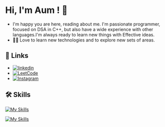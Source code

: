 
# Hi, I'm Aum ! 👋
- I'm happy you are here, reading about me. I'm passionate programmer, focused on DSA in C++, but also have a wide experience with other languages.I'm always ready to learn new things with Effective ideas.
- 👨‍💻 Love to learn new technologies and to explore new sets of areas.





## 🔗 Links

- [![linkedin](https://img.shields.io/badge/linkedin-0A66C2?style=for-the-badge&logo=linkedin&logoColor=white)](https://www.linkedin.com/in/aumjadhav8)
- [![LeetCode](https://img.shields.io/badge/leetcode-1DA1F2?style=for-the-badge&logo=leetcode&logoColor=white)](https://leetcode.com/aumjadhav/)
- [![Instagram](https://img.shields.io/badge/instagram-1DA1F2?style=for-the-badge&logo=instagram&logoColor=white)](https://instagram.com/fr.aum)




## 🛠 Skills
[![My Skills](https://skillicons.dev/icons?i=c,cpp,java,python,cs,angular,wordpress,ps)](https://github.com/aumjadhav8)

[![My Skills](https://skillicons.dev/icons?i=mysql,aws,js,html,css,ae,pr,figma)](https://github.com/aumjadhav8)
